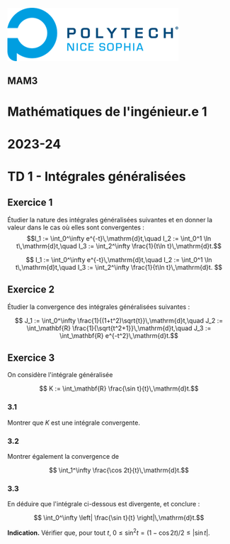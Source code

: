 ![PNS](https://raw.githubusercontent.com/pns-mam/mi1/master/logo-pns.png)
## MAM3
# Mathématiques de l'ingénieur.e 1
# 2023-24

# TD 1 - Intégrales généralisées

## Exercice 1
Étudier la nature des intégrales généralisées suivantes et en donner la valeur dans le cas où elles sont convergentes :
$$I_1 := \int_0^\infty e^{-t}\,\mathrm{d}t,\quad
  I_2 := \int_0^1 \ln t\,\mathrm{d}t,\quad
  I_3 := \int_2^\infty \frac{1}{t\ln t}\,\mathrm{d}t.$$

$$ I_1 := \int_0^\infty e^{-t}\,\mathrm{d}t,\quad
  I_2 := \int_0^1 \ln t\,\mathrm{d}t,\quad
  I_3 := \int_2^\infty \frac{1}{t\ln t}\,\mathrm{d}t. $$

## Exercice 2
Étudier la convergence des intégrales généralisées suivantes : 
```math
  J_1 := \int_0^\infty \frac{1}{(1+t^2)\sqrt{t}}\,\mathrm{d}t,\quad
  J_2 := \int_\mathbf{R} \frac{1}{\sqrt{t^2+1}}\,\mathrm{d}t,\quad
  J_3 := \int_\mathbf{R} e^{-t^2}\,\mathrm{d}t.
```

## Exercice 3
On considère l'intégrale généralisée
```math
  K := \int_\mathbf{R} \frac{\sin t}{t}\,\mathrm{d}t.
```

### 3.1
Montrer que $K$ est une intégrale convergente. 

### 3.2
Montrer également la convergence de
```math
  \int_1^\infty \frac{\cos 2t}{t}\,\mathrm{d}t.
```

### 3.3
En déduire que l'intégrale ci-dessous est divergente, et conclure :
```math
  \int_0^\infty \left| \frac{\sin t}{t} \right|\,\mathrm{d}t.
```
**Indication.** Vérifier que, pour tout $t$, $0 \leq \sin^2 t = (1-\cos 2t)/2 \leq |\sin t|$.
